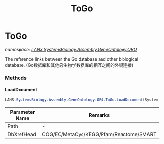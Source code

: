 ﻿---
title: ToGo
---

# ToGo
_namespace: [LANS.SystemsBiology.Assembly.GeneOntology.OBO](N-LANS.SystemsBiology.Assembly.GeneOntology.OBO.html)_

The reference links between the Go database and other biological database.
 (Go数据库和其他的生物学数据库的相互之间的外键连接)

### Methods

#### LoadDocument
```csharp
LANS.SystemsBiology.Assembly.GeneOntology.OBO.ToGo.LoadDocument(System.String,System.String)
```


|Parameter Name|Remarks|
|--------------|-------|
|Path|-|
|DbXrefHead|COG/EC/MetaCyc/KEGG/Pfam/Reactome/SMART|





